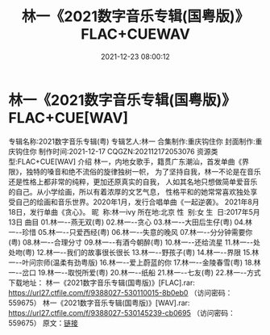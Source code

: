 ﻿---
title: 林一《2021数字音乐专辑(国粤版)》FLAC+CUEWAV
date: 2021-12-23 08:00:12
categories: 新碟专辑、稀有等精品
tags: 华语中文
---
# 林一《2021数字音乐专辑(国粤版)》FLAC+CUE[WAV]

专辑名称:2021数字音乐专辑(粤)
专辑艺人:林一
合集制作:重庆钩住你
封面制作:重庆钩住你
制作时间:2021-12-17
CQGZN:202112172053076
资源类型:FLAC+CUE[WAV]
介绍
林一，内地女歌手，籍贯广东潮汕，首发单曲《界限》，独特的嗓音和绝不流俗的旋律独树一帜，
为了坚持自我，林一不论是在音乐还是性格上都非常的纯粹，更加还原真实的自我，
人如其名地只想做简单爱音乐的自己。从小学绘画，所以有着浓厚的文艺气息，
性格平和的她常常喜欢独处享受自己的绘画和音乐世界。2020年1月，发行合唱单曲《一起逆袭》。
2021年8月18日，发行单曲《贪心》。
昵  称:林一ivy
所在地:北京
性  别:女
生  日:2017年5月13日
曲目
01.林一--燕无双(粤)
02.林一--贪心
03.林一--大田后生仔(粤)
04.林一--珍惜
05.林一--只爱西经(粤)
06.林一--失意的晚风
07.林一--分分钟需要你(粤)
08.林一--合理分寸
09.林一--有酒今朝醉(粤)
10.林一--还给流星
11.林一--处处吻(粤)
12.林一--我们的故事很长很长
13.林一--野孩子(粤)
14.林一--界限
15.林一--叶问宗师(温柔有劲粤版)
16.林一--爱上蔚蓝的你
17.林一--金陵春雪(粤)
18.林一--岔口
19.林一--取悦所爱(粤)
20.林一--纸船
21.林一--七友(粤)
22.林一--方式
下载地址：
林一《2021数字音乐专辑(国粤版)》[FLAC].rar: https://url27.ctfile.com/f/9388027-530110015-8b0eb0
（访问密码：559675）
林一《2021数字音乐专辑(国粤版)》[WAV].rar: https://url27.ctfile.com/f/9388027-530145239-cb0695
（访问密码：559675）
原文：[链接](https://blog.sina.com.cn/s/blog_1647c7e7601030vbe.html)